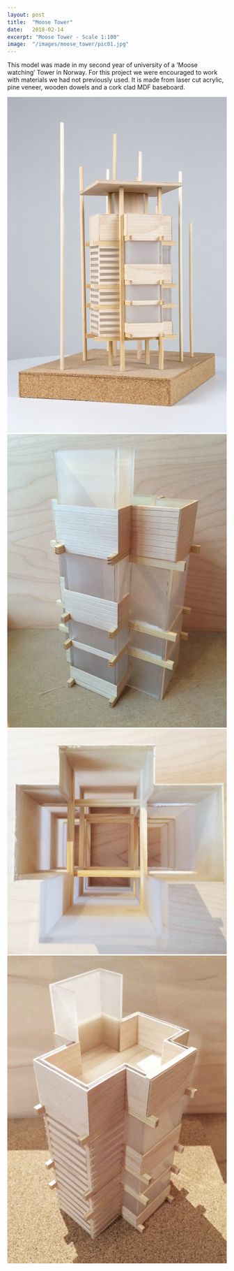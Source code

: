 ```yaml
---
layout: post
title:	"Moose Tower"
date:	2018-02-14
excerpt: "Moose Tower - Scale 1:100"
image:	"/images/moose_tower/pic01.jpg"
---
```

This model was made in my second year of university of a ‘Moose watching’ Tower in Norway. For this project we were encouraged to work with materials we had not previously used. It is made from laser cut acrylic, pine veneer, wooden dowels and a cork clad MDF baseboard.
<div class="box alt">
	<div class="row 50% uniform">
		<div class="4u"><span class="image fit"><a href="/images/moose_tower/pic02.jpg"><img src="/images/moose_tower/pic02.jpg" alt="" /></a></span></div>
		<div class="4u$"><span class="image fit"><a href="/images/moose_tower/pic03.jpg"><img src="/images/moose_tower/pic03.jpg" alt="" /></a></span></div>
		<!-- Break -->
		<div class="4u"><span class="image fit"><a href="/images/moose_tower/pic04.jpg"><img src="/images/moose_tower/pic04.jpg" alt="" /></a></span></div>
		<div class="4u"><span class="image fit"><a href="/images/moose_tower/pic05.jpg"><img src="/images/moose_tower/pic05.jpg" alt="" /></a></span></div>
	</div>
</div>

